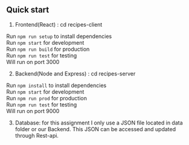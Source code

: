 

## Quick start

1. Frontend(React) : cd recipes-client

Run `npm run setup` to install dependencies\
Run `npm start` for development\
Run `npm run build` for production\
Run `npm run test` for testing\
Will run on port 3000

2. Backend(Node and Express) : cd recipes-server 

Run `npm install` to install dependencies\
Run `npm start` for development\
Run `npm run prod` for production\
Run `npm run test` for testing\
Will run on port 9000


3. Database: for this assignment I only use a JSON file located in data folder or our Backend. This JSON can be accessed and updated through Rest-api. 


 
